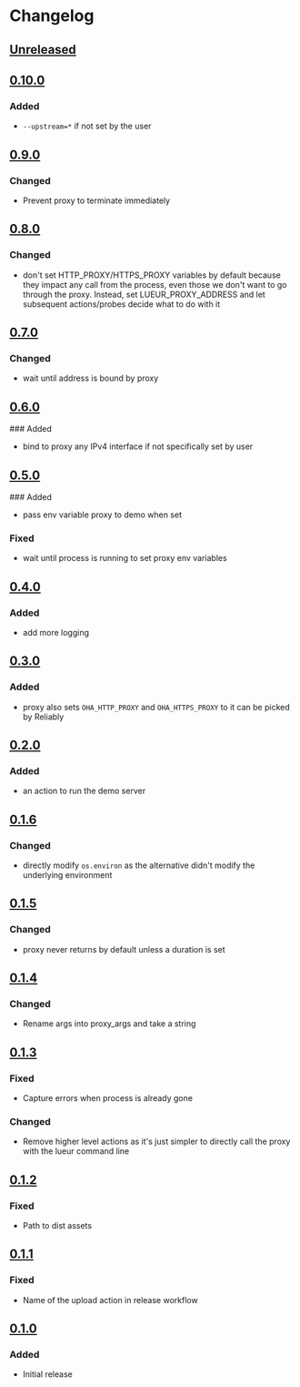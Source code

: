 # Changelog

## [Unreleased][]

[Unreleased]: https://github.com/chaostoolkit-incubator/chaostoolkit-lueur/compare/0.10.0...HEAD

## [0.10.0][]

[0.10.0]: https://github.com/chaostoolkit-incubator/chaostoolkit-lueur/compare/0.9.0...0.10.0

### Added

- `--upstream=*` if not set by the user

## [0.9.0][]

[0.9.0]: https://github.com/chaostoolkit-incubator/chaostoolkit-lueur/compare/0.8.0...0.9.0

### Changed

- Prevent proxy to terminate immediately

## [0.8.0][]

[0.8.0]: https://github.com/chaostoolkit-incubator/chaostoolkit-lueur/compare/0.7.0...0.8.0

### Changed

- don't set HTTP_PROXY/HTTPS_PROXY variables by default because they impact any
  call from the process, even those we don't want to go through the proxy.
  Instead, set LUEUR_PROXY_ADDRESS and let subsequent actions/probes decide
  what to do with it

## [0.7.0][]

[0.7.0]: https://github.com/chaostoolkit-incubator/chaostoolkit-lueur/compare/0.6.0...0.7.0

### Changed

-  wait until address is bound by proxy

## [0.6.0][]

[0.6.0]: https://github.com/chaostoolkit-incubator/chaostoolkit-lueur/compare/0.5.0...0.6.0

### Added

- bind to proxy any IPv4 interface if not specifically set by user

## [0.5.0][]

[0.5.0]: https://github.com/chaostoolkit-incubator/chaostoolkit-lueur/compare/0.4.0...0.5.0

### Added

- pass env variable proxy to demo when set

### Fixed

- wait until process is running to set proxy env variables

## [0.4.0][]

[0.4.0]: https://github.com/chaostoolkit-incubator/chaostoolkit-lueur/compare/0.3.0...0.4.0

### Added

- add more logging

## [0.3.0][]

[0.3.0]: https://github.com/chaostoolkit-incubator/chaostoolkit-lueur/compare/0.2.0...0.3.0

### Added

- proxy also sets `OHA_HTTP_PROXY` and `OHA_HTTPS_PROXY` to it can be picked by Reliably

## [0.2.0][]

[0.2.0]: https://github.com/chaostoolkit-incubator/chaostoolkit-lueur/compare/0.1.6...0.2.0

### Added

- an action to run the demo server

## [0.1.6][]

[0.1.6]: https://github.com/chaostoolkit-incubator/chaostoolkit-lueur/compare/0.1.5...0.1.6

### Changed

- directly modify `os.environ` as the alternative didn't modify the underlying
  environment

## [0.1.5][]

[0.1.5]: https://github.com/chaostoolkit-incubator/chaostoolkit-lueur/compare/0.1.4...0.1.5

### Changed

- proxy never returns by default unless a duration is set

## [0.1.4][]

[0.1.4]: https://github.com/chaostoolkit-incubator/chaostoolkit-lueur/compare/0.1.3...0.1.4

### Changed

- Rename args into proxy_args and take a string

## [0.1.3][]

[0.1.3]: https://github.com/chaostoolkit-incubator/chaostoolkit-lueur/compare/0.1.2...0.1.3

### Fixed

- Capture errors when process is already gone

### Changed

- Remove higher level actions as it's just simpler to directly call the proxy
  with the lueur command line

## [0.1.2][]

[0.1.2]: https://github.com/chaostoolkit-incubator/chaostoolkit-lueur/compare/0.1.1...0.1.2

### Fixed

- Path to dist assets

## [0.1.1][]

[0.1.1]: https://github.com/chaostoolkit-incubator/chaostoolkit-lueur/compare/0.1.0...0.1.1

### Fixed

- Name of the upload action in release workflow

## [0.1.0][]

[0.1.0]: https://github.com/chaostoolkit-incubator/chaostoolkit-lueur/tree/0.1.0

### Added

- Initial release
